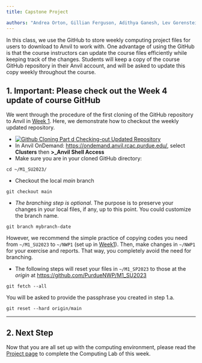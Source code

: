 ```yaml
---
title: Capstone Project

authors: "Andrea Orton, Gillian Ferguson, Adithya Ganesh, Lev Gorenstein, and Wen-wen Tung"
---
```



In this class, we use the GitHub to store weekly computing project files for users to download to Anvil to work with. One advantage of using the GitHub is that the course instructors can update the course files efficiently while keeping track of the changes. Students will keep a copy of the course GitHub repository in their Anvil account, and will be asked to update this copy weekly throughout the course.

## 1. Important: Please check out the Week 4 update of course GitHub

We went through the procedure of the first cloning of the GitHub repository to Anvil in [Week 1](../Week1/index.md). Here, we demonstrate how to checkout the weekly updated repository.

  - [![Github Cloning Part d Checking-out Updated Repository](http://img.youtube.com/vi/1Zxx9PF9LJ0/0.jpg)](https://mediaspace.itap.purdue.edu/media/Github_Cloning_d_Checking_Out_Updated_Repository/1_t2nr0jv7 "Github_Cloning_d_Checking_Out_Updated_Repository")
 - In Anvil OnDemand: https://ondemand.anvil.rcac.purdue.edu/, select **Clusters** then **\>\_Anvil Shell Access**
 - Make sure you are in your cloned GitHub directory:
```
cd ~/M1_SU2023/
```

 - Checkout the local *main* branch 
```
git checkout main
```

 - *The branching step is optional*. The purpose is to preserve your changes in your local files, if any, up to this point. You could customize the branch name.
```
git branch mybranch-date
```
However, we recommend the simple practice of copying codes you need from `~/M1_SU2023` to `~/NWP1` (set up in [Week1](../Week1/index.md)). Then, make changes in `~/NWP1` for your exercise and reports. That way, you completely avoid the need for branching.

 - The following steps will reset your files in `~/M1_SP2023` to those at the *origin* at https://github.com/PurdueNWP/M1_SU2023

```
git fetch --all
```
You will be asked to provide the passphrase you created in step 1.a.

```
git reset --hard origin/main
```

---

## 2. Next Step

Now that you are all set up with the computing environment, please read the [Project page](project.md) to complete the Computing Lab of this week.
